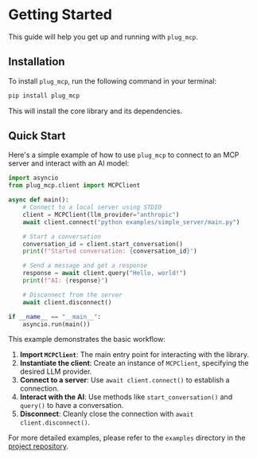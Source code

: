 # Getting Started

This guide will help you get up and running with `plug_mcp`.

## Installation

To install `plug_mcp`, run the following command in your terminal:

```bash
pip install plug_mcp
```

This will install the core library and its dependencies.

## Quick Start

Here's a simple example of how to use `plug_mcp` to connect to an MCP server and interact with an AI model:

```python
import asyncio
from plug_mcp.client import MCPClient

async def main():
    # Connect to a local server using STDIO
    client = MCPClient(llm_provider="anthropic")
    await client.connect("python examples/simple_server/main.py")

    # Start a conversation
    conversation_id = client.start_conversation()
    print(f"Started conversation: {conversation_id}")

    # Send a message and get a response
    response = await client.query("Hello, world!")
    print(f"AI: {response}")

    # Disconnect from the server
    await client.disconnect()

if __name__ == "__main__":
    asyncio.run(main())
```

This example demonstrates the basic workflow:

1.  **Import `MCPClient`**: The main entry point for interacting with the library.
2.  **Instantiate the client**: Create an instance of `MCPClient`, specifying the desired LLM provider.
3.  **Connect to a server**: Use `await client.connect()` to establish a connection.
4.  **Interact with the AI**: Use methods like `start_conversation()` and `query()` to have a conversation.
5.  **Disconnect**: Cleanly close the connection with `await client.disconnect()`.

For more detailed examples, please refer to the `examples` directory in the [project repository](https://github.com/2796gaurav/plug_mcp). 
